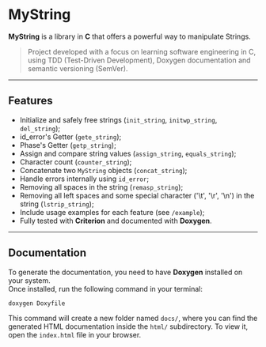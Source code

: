 # MyString

**MyString** is a library in **C** that offers a powerful way to manipulate Strings.

> Project developed with a focus on learning software engineering in C, using TDD (Test-Driven Development), Doxygen documentation and semantic versioning (SemVer).

---

## Features

- Initialize and safely free strings (`init_string`, `initwp_string`, `del_string`);
- id_error's Getter (`gete_string`); 
- Phase's Getter (`getp_string`); 
- Assign and compare string values (`assign_string`, `equals_string`);
- Character count (`counter_string`);
- Concatenate two `MyString` objects (`concat_string`);
- Handle errors internally using `id_error`;
- Removing all spaces in the string (`remasp_string`);
- Removing all left spaces and some special character ('\\t', '\\r', '\\n') in the string (`lstrip_string`);
- Include usage examples for each feature (see `/example`);
- Fully tested with **Criterion** and documented with **Doxygen**.

---

## Documentation

To generate the documentation, you need to have **Doxygen** installed on your system.  
Once installed, run the following command in your terminal:

```bash
doxygen Doxyfile
```

This command will create a new folder named `docs/`, where you can find the generated HTML documentation inside the `html/` subdirectory.
To view it, open the `index.html` file in your browser.
